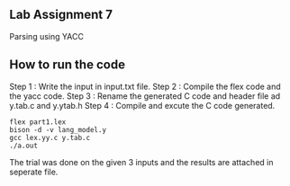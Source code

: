 ## Lab Assignment 7

Parsing using YACC

## How to run the code

Step 1 : Write the input in input.txt file.
Step 2 : Compile the flex code and the yacc code.
Step 3 : Rename the generated C code and header file ad y.tab.c and y.ytab.h
Step 4 : Compile and excute the C code generated.

```
flex part1.lex
bison -d -v lang_model.y
gcc lex.yy.c y.tab.c
./a.out
```

The trial was done on the given 3 inputs and the results are attached in seperate file.